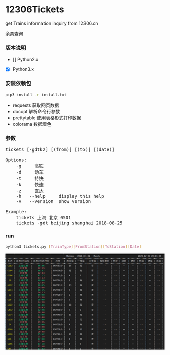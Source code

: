 # 12306Tickets
get Trains information inquiry from 12306.cn

余票查询
### 版本说明
- [] Python2.x
- [x] Python3.x

### 安装依赖包
```bash
pip3 install -r install.txt
```
* requests    获取网页数据 
* docopt      解析命令行参数 
* prettytable 使用表格形式打印数据
* colorama    数据着色

### 参数
<pre>
tickets [-gdtkz] [(from)] [(to)] [(date)]

Options:
    -g     高铁
    -d     动车
    -t     特快
    -k     快速
    -z     直达
    -h   --help     display this help
    -v   --version  show version 

Example:
    tickets 上海 北京 0501
    tickets -gdt beijing shanghai 2018-08-25
</pre>

### run
``` bash
python3 tickets.py [TrainType][FromStation][ToStation][Date]
```

![pic1](./image/2020022901.PNG)

